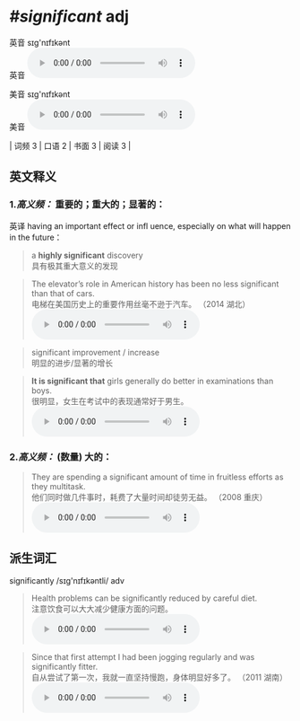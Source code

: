# ***\#significant*** adj
英音 sɪɡ'nɪfɪkənt  
英音
<audio src="./media/significant-B.aac" controls="controls"></audio>

美音 sɪɡ'nɪfɪkənt  
美音
<audio src="./media/significant.aac" controls="controls"></audio>



| 词频 3 | 口语 2 | 书面 3 | 阅读 3 |  

英文释义
---
### 1.*高义频：* **重要的；重大的；显著的：**  
英译 having an important effect or infl uence, especially on what will happen in the future：

 > a **highly significant** discovery  
 > 具有极其重大意义的发现    

 > The elevator’s role in American history has been no less significant than that of cars.  
 > 电梯在美国历史上的重要作用丝毫不逊于汽车。  （2014 湖北）  
<audio src="./media/significant-The elevator_s role in American history.aac" controls="controls"></audio>

 > significant improvement / increase  
 > 明显的进步/显著的增长    

 > **It is significant that** girls generally do better in examinations than boys.  
 > 很明显，女生在考试中的表现通常好于男生。    
<audio src="./media/significant-2.aac" controls="controls"></audio>

### 2.*高义频：* **(数量) 大的：**  

 > They are spending a significant amount of time in fruitless efforts as they multitask.   
 > 他们同时做几件事时，耗费了大量时间却徒劳无益。  （2008 重庆）  
<audio src="./media/significant-3.aac" controls="controls"></audio>


派生词汇
---
significantly /sɪɡ'nɪfɪkəntli/ adv   
 > Health problems can be significantly reduced by careful diet.   
 > 注意饮食可以大大减少健康方面的问题。    
<audio src="./media/significant-4.aac" controls="controls"></audio>

 > Since that first attempt I had been jogging regularly and was significantly fitter.   
 > 自从尝试了第一次，我就一直坚持慢跑，身体明显好多了。  （2011 湖南）  
<audio src="./media/significant-5.aac" controls="controls"></audio>


